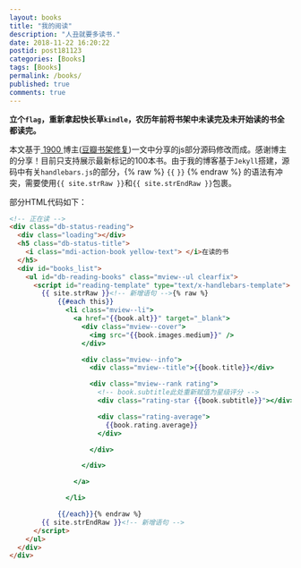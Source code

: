 ```yaml
---
layout: books
title: "我的阅读"
description: "人丑就要多读书."
date: 2018-11-22 16:20:22
postid: post181123
categories: [Books]
tags: [Books]
permalink: /books/
published: true
comments: true
---
```


**立个`flag`，重新拿起快长草`kindle`，农历年前将书架中未读完及未开始读的书全都读完。**

本文基于[ 1900 ](http://1900.live/)博主([豆瓣书架修复](http://1900.live/dou-ban-shu-jia-xiu-fu/))一文中分享的js部分源码修改而成。感谢博主的分享！目前只支持展示最新标记的100本书。由于我的博客基于`Jekyll`搭建，源码中有关`handlebars.js`的部分，{% raw %} `{{` `}}` {% endraw %} 的语法有冲突，需要使用`{{ site.strRaw }}`和`{{ site.strEndRaw }}`包裹。

<!--more-->

部分HTML代码如下：

```html
<!-- 正在读 -->
<div class="db-status-reading">
  <div class="loading"></div>
  <h5 class="db-status-title">
    <i class="mdi-action-book yellow-text"> </i>在读的书
  </h5>
  <div id="books_list">
    <ul id="db-reading-books" class="mview--ul clearfix">
      <script id="reading-template" type="text/x-handlebars-template">
        {{ site.strRaw }}<!-- 新增语句 -->{% raw %}
            {{#each this}}
              <li class="mview--li">
                <a href="{{book.alt}}" target="_blank">
                  <div class="mview--cover">
                    <img src="{{book.images.medium}}" />
                  </div>

                  <div class="mview--info">
                    <div class="mview--title">{{book.title}}</div>

                    <div class="mview--rank rating">
                      <!-- book.subtitle此处重新赋值为星级评分 -->
                      <div class="rating-star {{book.subtitle}}"></div>

                      <div class="rating-average">
                        {{book.rating.average}}
                      </div>

                    </div>

                  </div>

                </a>

              </li>

            {{/each}}{% endraw %}
        {{ site.strEndRaw }}<!-- 新增语句 -->
      </script>
    </ul>
  </div>
</div>
```
